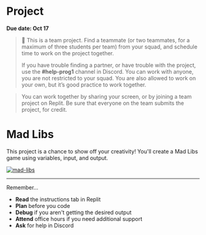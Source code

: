 # Project

**Due date: Oct 17**

> 👥 This is a team project. Find a teammate (or two teammates, for a maximum of three students per team) from your squad, and schedule time to work on the project together.
>
> If you have trouble finding a partner, or have trouble with the project, use the **#help-prog1** channel in Discord. You can work with anyone, you are not restricted to your squad. You are also allowed to work on your own, but it’s good practice to work together.

> You can work together by sharing your screen, or by joining a team project on
> Replit. Be sure that everyone on the team submits the project, for credit.

# Mad Libs

This project is a chance to show off your creativity! You'll create a Mad Libs game using variables, input, and output.

[![mad-libs](https://img.shields.io/static/v1?label=Open%20Project&message=mad%20libs&color=blue)](https://classroom.github.com/a/shbyyuOW)

---

Remember...

- **Read** the instructions tab in Replit
- **Plan** before you code
- **Debug** if you aren't getting the desired output
- **Attend** office hours if you need additional support
- **Ask** for help in Discord
